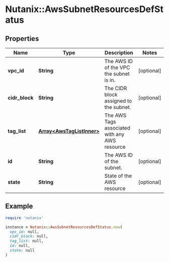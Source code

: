 # Nutanix::AwsSubnetResourcesDefStatus

## Properties

| Name | Type | Description | Notes |
| ---- | ---- | ----------- | ----- |
| **vpc_id** | **String** | The AWS ID of the VPC the subnet is in. | [optional] |
| **cidr_block** | **String** | The CIDR block assigned to the subnet. | [optional] |
| **tag_list** | [**Array&lt;AwsTagListInner&gt;**](AwsTagListInner.md) | The AWS Tags associated with any AWS resource | [optional] |
| **id** | **String** | The AWS ID of the subnet. | [optional] |
| **state** | **String** | State of the AWS resource | [optional] |

## Example

```ruby
require 'nutanix'

instance = Nutanix::AwsSubnetResourcesDefStatus.new(
  vpc_id: null,
  cidr_block: null,
  tag_list: null,
  id: null,
  state: null
)
```

